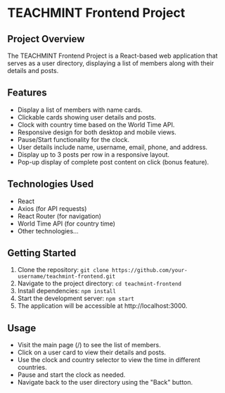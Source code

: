 # TEACHMINT Frontend Project

## Project Overview

The TEACHMINT Frontend Project is a React-based web application that serves as a user directory, displaying a list of members along with their details and posts.

## Features

- Display a list of members with name cards.
- Clickable cards showing user details and posts.
- Clock with country time based on the World Time API.
- Responsive design for both desktop and mobile views.
- Pause/Start functionality for the clock.
- User details include name, username, email, phone, and address.
- Display up to 3 posts per row in a responsive layout.
- Pop-up display of complete post content on click (bonus feature).

## Technologies Used

- React
- Axios (for API requests)
- React Router (for navigation)
- World Time API (for country time)
- Other technologies...

## Getting Started

1. Clone the repository: `git clone https://github.com/your-username/teachmint-frontend.git`
2. Navigate to the project directory: `cd teachmint-frontend`
3. Install dependencies: `npm install`
4. Start the development server: `npm start`
5. The application will be accessible at http://localhost:3000.



## Usage
- Visit the main page (/) to see the list of members.
- Click on a user card to view their details and posts.
- Use the clock and country selector to view the time in different countries.
- Pause and start the clock as needed.
- Navigate back to the user directory using the "Back" button.

